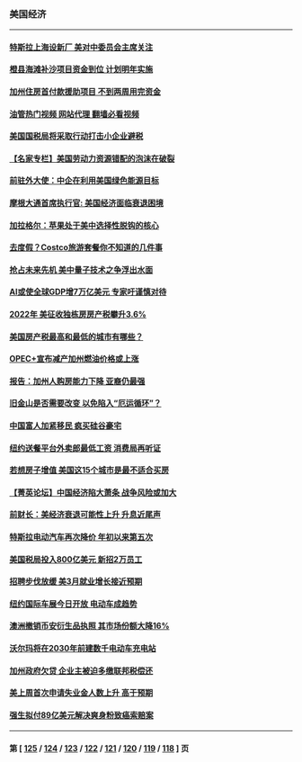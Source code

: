 ### 美国经济
---
#### [特斯拉上海设新厂 美对中委员会主席关注](../../pages/ncid1078158/n13970120.md?04112045) 
#### [橙县海滩补沙项目资金到位 计划明年实施](../../pages/ncid1078158/n13970092.md?04112045) 
#### [加州住房首付款援助项目 不到两周用完资金](../../pages/ncid1078158/n13970082.md?04112045) 
#### [油管热门视频 网站代理 翻墙必看视频](http://138.2.39.72:81/youtube.html?epic-marker?04112045)
#### [美国国税局将采取行动打击小企业避税](../../pages/ncid1078158/n13969974.md?04112045) 
#### [【名家专栏】美国劳动力资源错配的泡沫在破裂](../../pages/ncid1078158/n13968288.md?04112045) 
#### [前驻外大使：中企在利用美国绿色能源目标](../../pages/ncid1078158/n13969863.md?04112045) 
#### [摩根大通首席执行官: 美国经济面临衰退困境](../../pages/ncid1078158/n13969449.md?04112045) 
#### [加拉格尔：苹果处于美中选择性脱钩的核心](../../pages/ncid1078158/n13968602.md?04112045) 
#### [去度假？Costco旅游套餐你不知道的几件事](../../pages/ncid1078158/n13966152.md?04112045) 
#### [抢占未来先机 美中量子技术之争浮出水面](../../pages/ncid1078158/n13967804.md?04112045) 
#### [AI或使全球GDP增7万亿美元 专家吁谨慎对待](../../pages/ncid1078158/n13968459.md?04112045) 
#### [2022年 美征收独栋房房产税攀升3.6%](../../pages/ncid1078158/n13968432.md?04112045) 
#### [美国房产税最高和最低的城市有哪些？](../../pages/ncid1078158/n13968157.md?04112045) 
#### [OPEC+宣布减产加州燃油价格或上涨](../../pages/ncid1078158/n13968151.md?04112045) 
#### [报告：加州人购房能力下降 亚裔仍最强](../../pages/ncid1078158/n13967007.md?04112045) 
#### [旧金山是否需要改变 以免陷入“厄运循环”？](../../pages/ncid1078158/n13968127.md?04112045) 
#### [中国富人加紧移民 疯买硅谷豪宅](../../pages/ncid1078158/n13967947.md?04112045) 
#### [纽约送餐平台外卖郎最低工资 消费局再听证](../../pages/ncid1078158/n13967898.md?04112045) 
#### [若想房子增值 美国这15个城市是最不适合买房](../../pages/ncid1078158/n13967815.md?04112045) 
#### [【菁英论坛】中国经济陷大萧条 战争风险或加大](../../pages/ncid1078158/n13967749.md?04112045) 
#### [前财长：美经济衰退可能性上升 升息近尾声](../../pages/ncid1078158/n13967764.md?04112045) 
#### [特斯拉电动汽车再次降价 年初以来第五次](../../pages/ncid1078158/n13967757.md?04112045) 
#### [美国税局投入800亿美元 新招2万员工](../../pages/ncid1078158/n13967651.md?04112045) 
#### [招聘步伐放缓 美3月就业增长接近预期](../../pages/ncid1078158/n13967583.md?04112045) 
#### [纽约国际车展今日开放 电动车成趋势](../../pages/ncid1078158/n13967080.md?04112045) 
#### [澳洲撤销币安衍生品执照 其市场份额大降16%](../../pages/ncid1078158/n13966957.md?04112045) 
#### [沃尔玛将在2030年前建数千电动车充电站](../../pages/ncid1078158/n13966917.md?04112045) 
#### [加州政府欠贷 企业主被迫多缴联邦税偿还](../../pages/ncid1078158/n13966897.md?04112045) 
#### [美上周首次申请失业金人数上升 高于预期](../../pages/ncid1078158/n13966800.md?04112045) 
#### [强生拟付89亿美元解决爽身粉致癌索赔案](../../pages/ncid1078158/n13965976.md?04112045) 

---
#### 第 [ [125](./125.md?04112045) / [124](./124.md?04112045) / [123](./123.md?04112045) / [122](./122.md?04112045) / [121](./121.md?04112045) / [120](./120.md?04112045) / [119](./119.md?04112045) / [118](./118.md?04112045) ] 页
